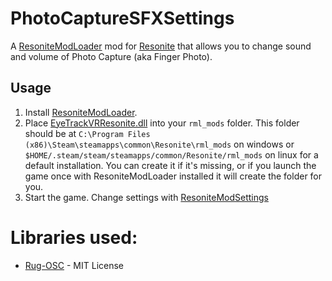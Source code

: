 # PhotoCaptureSFXSettings

A [ResoniteModLoader](https://github.com/resonite-modding-group/ResoniteModLoader) mod for [Resonite](https://resonite.com/) that allows you to change sound and volume of Photo Capture (aka Finger Photo).

## Usage
1. Install [ResoniteModLoader](https://github.com/resonite-modding-group/ResoniteModLoader).
2. Place [EyeTrackVRResonite.dll](https://github.com/Meister1593/EyeTrackVRResonite/releases) into your `rml_mods` folder. This folder should be at `C:\Program Files (x86)\Steam\steamapps\common\Resonite\rml_mods` on windows or `$HOME/.steam/steam/steamapps/common/Resonite/rml_mods` on linux for a default installation. You can create it if it's missing, or if you launch the game once with ResoniteModLoader installed it will create the folder for you.
3. Start the game. Change settings with [ResoniteModSettings](https://github.com/badhaloninja/ResoniteModSettings)

# Libraries used:
- [Rug-OSC](https://bitbucket.org/rugcode/rug.osc/) - MIT License
